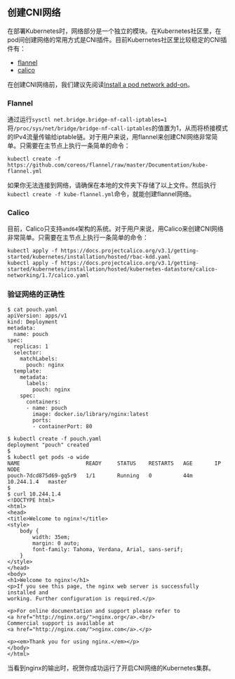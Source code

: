 ## 创建CNI网络

在部署Kubernetes时，网络部分是一个独立的模块。在Kubernetes社区里，在pod间创建网络的常用方式是CNI插件。目前Kubernetes社区里比较稳定的CNI插件有：

- [flannel](https://github.com/coreos/flannel)
- [calico](https://github.com/projectcalico/calico)

在创建CNI网络前，我们建议先阅读[Install a pod network add-on](https://kubernetes.io/docs/setup/independent/create-cluster-kubeadm/#pod-network)。

### Flannel

通过运行`sysctl net.bridge.bridge-nf-call-iptables=1`将`/proc/sys/net/bridge/bridge-nf-call-iptables`的值置为1，从而将桥接模式的IPv4流量传输给iptable链。对于用户来说，用flannel来创建CNI网络非常简单。只需要在主节点上执行一条简单的命令：

``` shell
kubectl create -f https://github.com/coreos/flannel/raw/master/Documentation/kube-flannel.yml
```

如果你无法连接到网络，请确保在本地的文件夹下存储了以上文件。然后执行`kubectl create -f kube-flannel.yml`命令，就能创建flannel网络。

### Calico

目前，Calico只支持`amd64`架构的系统。对于用户来说，用Calico来创建CNI网络非常简单。只需要在主节点上执行一条简单的命令：

``` shell
kubectl apply -f https://docs.projectcalico.org/v3.1/getting-started/kubernetes/installation/hosted/rbac-kdd.yaml
kubectl apply -f https://docs.projectcalico.org/v3.1/getting-started/kubernetes/installation/hosted/kubernetes-datastore/calico-networking/1.7/calico.yaml
```

### 验证网络的正确性

``` shell
$ cat pouch.yaml
apiVersion: apps/v1
kind: Deployment
metadata:
  name: pouch
spec:
  replicas: 1
  selector:
    matchLabels:
      pouch: nginx
  template:
    metadata:
      labels:
        pouch: nginx
    spec:
      containers:
      - name: pouch
        image: docker.io/library/nginx:latest
        ports:
        - containerPort: 80

$ kubectl create -f pouch.yaml
deployment "pouch" created
$
$ kubectl get pods -o wide
NAME                     READY     STATUS    RESTARTS   AGE       IP           NODE
pouch-7dcd875d69-gq5r9   1/1       Running   0          44m       10.244.1.4   master
$
$ curl 10.244.1.4
<!DOCTYPE html>
<html>
<head>
<title>Welcome to nginx!</title>
<style>
    body {
        width: 35em;
        margin: 0 auto;
        font-family: Tahoma, Verdana, Arial, sans-serif;
    }
</style>
</head>
<body>
<h1>Welcome to nginx!</h1>
<p>If you see this page, the nginx web server is successfully installed and
working. Further configuration is required.</p>

<p>For online documentation and support please refer to
<a href="http://nginx.org/">nginx.org</a>.<br/>
Commercial support is available at
<a href="http://nginx.com/">nginx.com</a>.</p>

<p><em>Thank you for using nginx.</em></p>
</body>
</html>
```

当看到nginx的输出时，祝贺你成功运行了开启CNI网络的Kubernetes集群。
